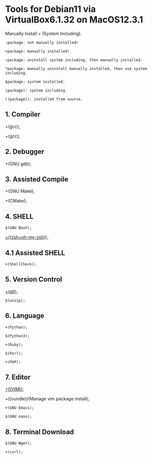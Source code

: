 # Tools for Debian11 via VirtualBox6.1.32 on MacOS12.3.1

Manually Install + (System Including).

    -package: not manually installed!

    +package: manually installed!

    ~package: uninstall system including, then manually installed.

    *package: manually uninstall manually installed, then use system including.

    $package: system installed.

    (package): system including.

    ((package)): installed from source.

## 1. Compiler

+(gcc);

+(gcc);

## 2. Debugger

+(GNU gdb);

## 3. Assisted Compile

+(GNU Make);

+(CMake);

## 4. SHELL

    $(GNU Bash);

[+((zsh+oh-my-zsh));](https://gist.github.com/SofijaErkin/b301177d002f9705f2d2acec34de6109#2-zsh--oh-my-zsh)

## 4.1 Assisted SHELL

    +(ShellCheck);

## 5. Version Control

[+(git);](https://gist.github.com/SofijaErkin/2b70beb264de57c9f8f7c80517766a89#git82-on-debian-11)

    $(unzip);

## 6. Language

    +(Python);

    $(Python3);

    +(Ruby);

    $(Perl);

    +(PHP);

## 7. Editor

[+((VIM));](https://gist.github.com/SofijaErkin/6b836186f81184d5913ca791a32a7b55#about-debian11)

+((vundle))(Manage vim package install);

    +(GNU Emacs);

    $(GNU nano);

## 8. Terminal Download

    $(GNU Wget);

    +(curl);
